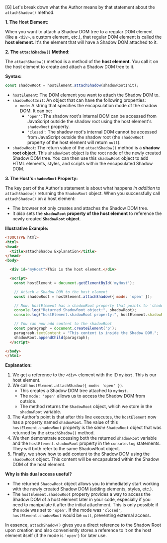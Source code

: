 [G] Let's break down what the Author means by that statement about the `attachShadow()` method.

**1. The Host Element:**

When you want to attach a Shadow DOM tree to a regular DOM element (like a `<div>`, a custom element, etc.), that regular DOM element is called the **host element**. It's the element that will have a Shadow DOM attached to it.

**2. The `attachShadow()` Method:**

The `attachShadow()` method is a method of the **host element**. You call it on the host element to create and attach a Shadow DOM tree to it.

**Syntax:**

```javascript
const shadowRoot = hostElement.attachShadow(shadowRootInit);
```

* `hostElement`: The DOM element you want to attach the Shadow DOM to.
* `shadowRootInit`: An object that can have the following properties:
    * `mode`: A string that specifies the encapsulation mode of the shadow DOM. It can be:
        * `'open'`: The shadow root's internal DOM can be accessed from JavaScript outside the shadow root using the host element's `shadowRoot` property.
        * `'closed'`: The shadow root's internal DOM cannot be accessed from JavaScript outside the shadow root (the `shadowRoot` property of the host element will return `null`).
* `shadowRoot`: The return value of the `attachShadow()` method is a **shadow root object**. This `shadowRoot` object is the root node of the newly created Shadow DOM tree. You can then use this `shadowRoot` object to add HTML elements, styles, and scripts within the encapsulated Shadow DOM.

**3. The Host's `shadowRoot` Property:**

The key part of the Author's statement is about what happens *in addition* to `attachShadow()` returning the `ShadowRoot` object. When you successfully call `attachShadow()` on a host element:

* The browser not only creates and attaches the Shadow DOM tree.
* It *also* sets the **`shadowRoot` property of the host element** to reference the newly created **`ShadowRoot` object**.

**Illustrative Example:**

```html
<!DOCTYPE html>
<html>
<head>
  <title>attachShadow Explanation</title>
</head>
<body>

  <div id="myHost">This is the host element.</div>

  <script>
    const hostElement = document.getElementById('myHost');

    // Attach a Shadow DOM to the host element
    const shadowRoot = hostElement.attachShadow({ mode: 'open' });

    // Now, hostElement has a shadowRoot property that points to 'shadowRoot'
    console.log("Returned ShadowRoot object:", shadowRoot);
    console.log("hostElement.shadowRoot property:", hostElement.shadowRoot);

    // You can now add content to the shadowRoot
    const paragraph = document.createElement('p');
    paragraph.textContent = "This content is inside the Shadow DOM.";
    shadowRoot.appendChild(paragraph);
  </script>

</body>
</html>
```

**Explanation:**

1.  We get a reference to the `<div>` element with the ID `myHost`. This is our host element.
2.  We call `hostElement.attachShadow({ mode: 'open' })`.
    * This creates a Shadow DOM tree attached to `myHost`.
    * The `mode: 'open'` allows us to access the Shadow DOM from outside.
    * The method returns the `ShadowRoot` object, which we store in the `shadowRoot` variable.
3.  The Author's point is that after this line executes, the `hostElement` now has a property named `shadowRoot`. The value of this `hostElement.shadowRoot` property is the *same* `ShadowRoot` object that was returned by the `attachShadow()` method.
4.  We then demonstrate accessing both the returned `shadowRoot` variable and the `hostElement.shadowRoot` property in the `console.log` statements. They will both refer to the same ShadowRoot object.
5.  Finally, we show how to add content to the Shadow DOM using the `shadowRoot` object. This content will be encapsulated within the Shadow DOM of the host element.

**Why is this dual access useful?**

* The returned `ShadowRoot` object allows you to immediately start working with the newly created Shadow DOM (adding elements, styles, etc.).
* The `hostElement.shadowRoot` property provides a way to access the Shadow DOM of a host element later in your code, especially if you need to manipulate it after the initial attachment. This is only possible if the `mode` was set to `'open'`. If the mode was `'closed'`, `hostElement.shadowRoot` would be `null`, preventing external access.

In essence, `attachShadow()` gives you a direct reference to the Shadow Root upon creation and also conveniently stores a reference to it on the host element itself (if the mode is `'open'`) for later use.
